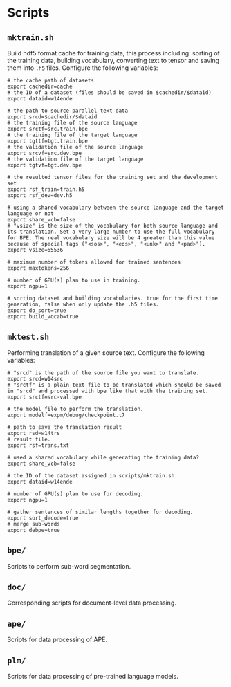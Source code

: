 # Scripts

## `mktrain.sh`

Build hdf5 format cache for training data, this process including: sorting of the training data, building vocabulary, converting text to tensor and saving them into `.h5` files. Configure the following variables:

```
# the cache path of datasets
export cachedir=cache
# the ID of a dataset (files should be saved in $cachedir/$dataid)
export dataid=w14ende

# the path to source parallel text data
export srcd=$cachedir/$dataid
# the training file of the source language
export srctf=src.train.bpe
# the training file of the target language
export tgttf=tgt.train.bpe
# the validation file of the source language
export srcvf=src.dev.bpe
# the validation file of the target language
export tgtvf=tgt.dev.bpe

# the resulted tensor files for the training set and the development set
export rsf_train=train.h5
export rsf_dev=dev.h5

# using a shared vocabulary between the source language and the target language or not
export share_vcb=false
# "vsize" is the size of the vocabulary for both source language and its translation. Set a very large number to use the full vocabulary for BPE. The real vocabulary size will be 4 greater than this value because of special tags ("<sos>", "<eos>", "<unk>" and "<pad>").
export vsize=65536

# maximum number of tokens allowed for trained sentences
export maxtokens=256

# number of GPU(s) plan to use in training.
export ngpu=1

# sorting dataset and building vocabularies. true for the first time generation, false when only update the .h5 files.
export do_sort=true
export build_vocab=true
```

## `mktest.sh`

Performing translation of a given source text. Configure the following variables:

```
# "srcd" is the path of the source file you want to translate.
export srcd=w14src
# "srctf" is a plain text file to be translated which should be saved in "srcd" and processed with bpe like that with the training set.
export srctf=src-val.bpe

# the model file to perform the translation.
export modelf=expm/debug/checkpoint.t7

# path to save the translation result
export rsd=w14trs
# result file.
export rsf=trans.txt

# used a shared vocabulary while generating the training data?
export share_vcb=false

# the ID of the dataset assigned in scripts/mktrain.sh
export dataid=w14ende

# number of GPU(s) plan to use for decoding.
export ngpu=1

# gather sentences of similar lengths together for decoding.
export sort_decode=true
# merge sub-words
export debpe=true
```

## `bpe/`

Scripts to perform sub-word segmentation.

## `doc/`

Corresponding scripts for document-level data processing.

## `ape/`

Scripts for data processing of APE.

## `plm/`

Scripts for data processing of pre-trained language models.
